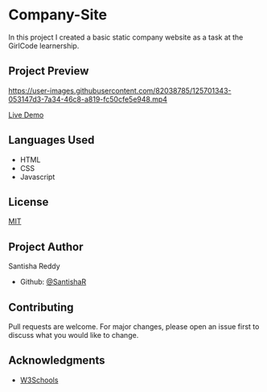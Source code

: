 # Company-Site

In this project I created a basic static company website as a task at the GirlCode learnership.

## Project Preview

<https://user-images.githubusercontent.com/82038785/125701343-053147d3-7a34-46c8-a819-fc50cfe5e948.mp4>

[Live Demo](https://raw.githack.com/SantishaR/Company-Site/master/index.html)

## Languages Used

- HTML
- CSS
- Javascript

## License

[MIT](https://choosealicense.com/licenses/mit/)

## Project Author

Santisha Reddy

- Github: [@SantishaR](https://github.com/SantishaR)

## Contributing

Pull requests are welcome. For major changes, please open an issue first to discuss what you would like to change.

## Acknowledgments

- [W3Schools](https://www.w3schools.com/)

